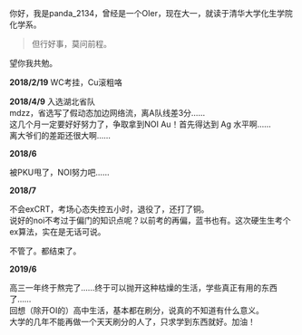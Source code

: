 你好，我是panda\_2134，曾经是一个OIer，现在大一，就读于清华大学化生学院化学系。

>  但行好事，莫问前程。

望你我共勉。



**2018/2/19**
WC考挂，Cu滚粗咯   

**2018/4/9**
入选湖北省队  
mdzz，省选写了假动态加边网络流，离A队线差3分……   
这几个月一定要好好努力了，争取拿到NOI Au！首先得达到 Ag 水平啊……  
离大爷们的差距还很大啊……

**2018/6**

被PKU甩了，NOI努力吧……

**2018/7**

不会exCRT，考场心态失控五小时，退役了，还打了铜。    
说好的noi不考过于偏门的知识点呢？以前考的再偏，蓝书也有。这次硬生生考个ex算法，实在是无话可说。

不管了。都结束了。

**2019/6**

高三一年终于熬完了……终于可以抛开这种枯燥的生活，学些真正有用的东西了……    
回想（除开OI的）高中生活，基本都在刷分，说真的不知道有什么意义。    
大学的几年不能再做一个天天刷分的人了，只求学到东西就好。加油！
